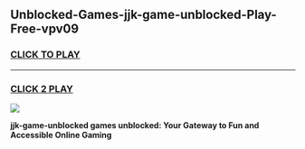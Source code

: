 
## Unblocked-Games-jjk-game-unblocked-Play-Free-vpv09
<h3>
<a href="https://premium76.site?title=jjk-game-unblocked&ref=21A">CLICK TO PLAY</a></h3>
<hr>

<h3>
<a href="https://premium76.site?title=jjk-game-unblocked&ref=21A">CLICK 2 PLAY</a>
  
</h3>

<a href="https://premium76.site?title=jjk-game-unblocked&ref=21A"><img src="https://clearcache.store/games.png"></a>


**jjk-game-unblocked games unblocked: Your Gateway to Fun and Accessible Online Gaming**
